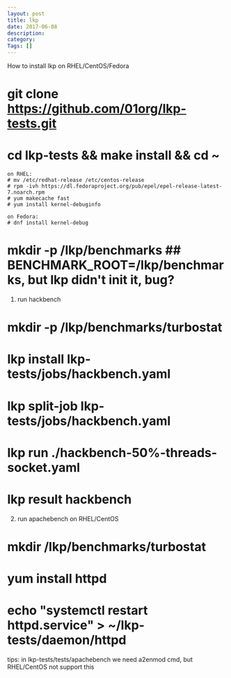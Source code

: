 ```yaml
---
layout: post
title: lkp
date: 2017-06-08
description:
category:
Tags: []
---
```


How to install lkp on RHEL/CentOS/Fedora

# git clone https://github.com/01org/lkp-tests.git
# cd lkp-tests && make install && cd ~

```
on RHEL:
# mv /etc/redhat-release /etc/centos-release
# rpm -ivh https://dl.fedoraproject.org/pub/epel/epel-release-latest-7.noarch.rpm
# yum makecache fast
# yum install kernel-debuginfo

on Fedora:
# dnf install kernel-debug
```

# mkdir -p /lkp/benchmarks	## BENCHMARK_ROOT=/lkp/benchmarks, but lkp didn't init it, bug?


1. run hackbench

# mkdir -p /lkp/benchmarks/turbostat
# lkp install lkp-tests/jobs/hackbench.yaml
# lkp split-job lkp-tests/jobs/hackbench.yaml
# lkp run ./hackbench-50%-threads-socket.yaml
# lkp result hackbench

2. run apachebench on RHEL/CentOS

# mkdir /lkp/benchmarks/turbostat
# yum install httpd
# echo "systemctl restart httpd.service" > ~/lkp-tests/daemon/httpd
tips: in lkp-tests/tests/apachebench we need a2enmod cmd, but RHEL/CentOS not support this
